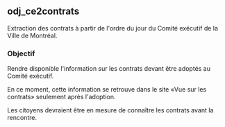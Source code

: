 ## odj_ce2contrats
Extraction des contrats à partir de l'ordre du jour du Comité exécutif de la Ville de Montréal.

### Objectif
Rendre disponible l'information sur les contrats devant être adoptés au Comité exécutif.

En ce moment, cette information se retrouve dans le site «Vue sur les contrats» seulement après l'adoption.

Les citoyens devraient être en mesure de connaître les contrats avant la rencontre.
